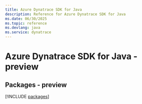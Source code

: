 ```yaml
---
title: Azure Dynatrace SDK for Java
description: Reference for Azure Dynatrace SDK for Java
ms.date: 06/30/2025
ms.topic: reference
ms.devlang: java
ms.service: dynatrace
---
```

# Azure Dynatrace SDK for Java - preview
## Packages - preview
[!INCLUDE [packages](dynatrace-index.md)]